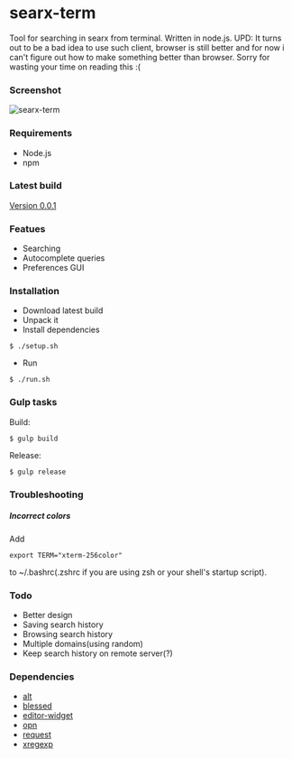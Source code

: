 # searx-term
Tool for searching in searx from terminal. Written in node.js.
UPD: It turns out to be a bad idea to use such client, browser is still better and for now i can't figure out how to make something better than browser. Sorry for wasting your time on reading this :(

### Screenshot
![searx-term](https://cloud.githubusercontent.com/assets/6804575/12012457/bafc48de-ad05-11e5-9986-9b473b969bad.gif "searx-term")

### Requirements
* Node.js
* npm

### Latest build
[Version 0.0.1](https://github.com/ik9999/searx-term/releases/download/v0.0.1/0.0.1.zip)

### Featues
* Searching
* Autocomplete queries
* Preferences GUI

### Installation
* Download latest build
* Unpack it
* Install dependencies
```
$ ./setup.sh
```
* Run
```
$ ./run.sh
```

### Gulp tasks
Build:
```
$ gulp build
```
Release:
```
$ gulp release
```

### Troubleshooting
##### Incorrect colors

Add
```
export TERM="xterm-256color"
```
to ~/.bashrc(.zshrc if you are using zsh or your shell's startup script).

### Todo
* Better design
* Saving search history
* Browsing search history
* Multiple domains(using random)
* Keep search history on remote server(?)

### Dependencies
* [alt](https://www.npmjs.com/package/alt)
* [blessed](https://www.npmjs.com/package/blessed)
* [editor-widget](https://www.npmjs.com/package/editor-widget)
* [opn](https://www.npmjs.com/package/opn)
* [request](https://www.npmjs.com/package/request)
* [xregexp](https://www.npmjs.com/package/xregexp)
